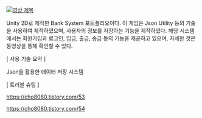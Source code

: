 [![영상 제목](https://img.youtube.com/vi/9o0dZ3QqJX4/0.jpg)](https://www.youtube.com/watch?v=9o0dZ3QqJX4)

Unity 2D로 제작한 Bank System 포트폴리오이다. 이 게임은 Json Utility 등의 기술을 사용하여 제작하였으며, 사용자의 정보를 저장하는 기능을 제작하였다. 
해당 시스템에서는 회원가입과 로그인, 입금, 출금, 송금 등의 기능을 제공하고 있으며, 자세한 것은 동영상을 통해 확인할 수 있다.

[ 사용 기술 요약 ]

Json을 활용한 데이터 저장 시스템

[ 트러블 슈팅 ]

https://cho8080.tistory.com/53

https://cho8080.tistory.com/54
